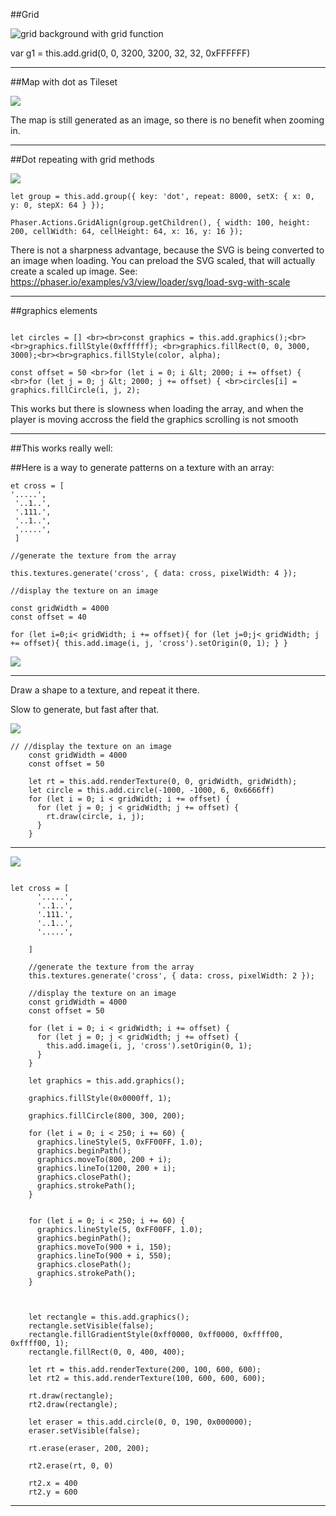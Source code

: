 ##Grid

![grid background with grid function](https://maartenvanderglas.com/NOTPRIV/artworld/wp-content/uploads/sites/7/2021/09/Screenshot-from-2021-09-21-12-59-28.png)

var g1 = this.add.grid(0, 0, 3200, 3200, 32, 32, 0xFFFFFF)

---

##Map with dot as Tileset

![](https://maartenvanderglas.com/NOTPRIV/artworld/wp-content/uploads/sites/7/2021/09/Screenshot-from-2021-09-21-13-13-30.png)

The map is still generated as an image, so there is no benefit when zooming in.

---

##Dot repeating with grid methods

![](https://maartenvanderglas.com/NOTPRIV/artworld/wp-content/uploads/sites/7/2021/09/Screenshot-from-2021-09-21-16-41-47.png)

```
let group = this.add.group({ key: 'dot', repeat: 8000, setX: { x: 0, y: 0, stepX: 64 } });

Phaser.Actions.GridAlign(group.getChildren(), { width: 100, height: 200, cellWidth: 64, cellHeight: 64, x: 16, y: 16 });
```
There is not a sharpness advantage, because the SVG is being converted to an image when loading. You can preload the SVG scaled, that will actually create a scaled up image.
See: https://phaser.io/examples/v3/view/loader/svg/load-svg-with-scale

---
##graphics elements

```

let circles = [] <br><br>const graphics = this.add.graphics();<br><br>graphics.fillStyle(0xffffff); <br>graphics.fillRect(0, 0, 3000, 3000);<br><br>graphics.fillStyle(color, alpha);

const offset = 50 <br>for (let i = 0; i &lt; 2000; i += offset) { <br>for (let j = 0; j &lt; 2000; j += offset) { <br>circles[i] = graphics.fillCircle(i, j, 2); 

```

This works but there is slowness when loading the array, and when the player is moving accross the field the graphics scrolling is not smooth

---
##This works really well:

##Here is a way to generate patterns on a texture with an array:

```
et cross = [
'.....',
 '..1..',
 '.111.',
 '..1..',
 '.....',
 ]

//generate the texture from the array 

this.textures.generate('cross', { data: cross, pixelWidth: 4 });

//display the texture on an image 

const gridWidth = 4000 
const offset = 40

for (let i=0;i< gridWidth; i += offset){ for (let j=0;j< gridWidth; j += offset){ this.add.image(i, j, 'cross').setOrigin(0, 1); } }
```
![](https://maartenvanderglas.com/NOTPRIV/artworld/wp-content/uploads/sites/7/2021/09/Screenshot-from-2021-09-24-15-35-59.png)

---
Draw a shape to a texture, and repeat it there.

Slow to generate, but fast after that.

![](https://maartenvanderglas.com/NOTPRIV/artworld/wp-content/uploads/sites/7/2021/09/Screenshot-from-2021-09-27-12-05-01.png)

```
// //display the texture on an image
    const gridWidth = 4000
    const offset = 50

    let rt = this.add.renderTexture(0, 0, gridWidth, gridWidth);
    let circle = this.add.circle(-1000, -1000, 6, 0x6666ff)
    for (let i = 0; i < gridWidth; i += offset) {
      for (let j = 0; j < gridWidth; j += offset) {
        rt.draw(circle, i, j);
      }
    }
```

---
![](https://maartenvanderglas.com/NOTPRIV/artworld/wp-content/uploads/sites/7/2021/09/Screenshot-from-2021-09-27-13-40-23.png)

```

let cross = [
      '.....',
      '..1..',
      '.111.',
      '..1..',
      '.....',

    ]

    //generate the texture from the array
    this.textures.generate('cross', { data: cross, pixelWidth: 2 });

    //display the texture on an image
    const gridWidth = 4000
    const offset = 50

    for (let i = 0; i < gridWidth; i += offset) {
      for (let j = 0; j < gridWidth; j += offset) {
        this.add.image(i, j, 'cross').setOrigin(0, 1);
      }
    }

    let graphics = this.add.graphics();

    graphics.fillStyle(0x0000ff, 1);

    graphics.fillCircle(800, 300, 200);

    for (let i = 0; i < 250; i += 60) {
      graphics.lineStyle(5, 0xFF00FF, 1.0);
      graphics.beginPath();
      graphics.moveTo(800, 200 + i);
      graphics.lineTo(1200, 200 + i);
      graphics.closePath();
      graphics.strokePath();
    }


    for (let i = 0; i < 250; i += 60) {
      graphics.lineStyle(5, 0xFF00FF, 1.0);
      graphics.beginPath();
      graphics.moveTo(900 + i, 150);
      graphics.lineTo(900 + i, 550);
      graphics.closePath();
      graphics.strokePath();
    }

  

    let rectangle = this.add.graphics();
    rectangle.setVisible(false);
    rectangle.fillGradientStyle(0xff0000, 0xff0000, 0xffff00, 0xffff00, 1);
    rectangle.fillRect(0, 0, 400, 400);

    let rt = this.add.renderTexture(200, 100, 600, 600);
    let rt2 = this.add.renderTexture(100, 600, 600, 600);

    rt.draw(rectangle);
    rt2.draw(rectangle);

    let eraser = this.add.circle(0, 0, 190, 0x000000);
    eraser.setVisible(false);

    rt.erase(eraser, 200, 200);

    rt2.erase(rt, 0, 0)

    rt2.x = 400
    rt2.y = 600
```

---


